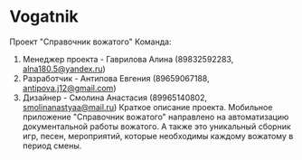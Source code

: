 # Vogatnik
Проект "Справочник вожатого"
Команда:
1. Менеджер проекта - Гаврилова Алина (89832592283, alna180.5@yandex.ru)
2. Разработчик - Антипова Евгения (89659067188, antipova.j12@gmail.com)
3. Дизайнер - Смолина Анастасия (89965140802, smolinanastyaa@mail.ru)
Краткое описание проекта. Мобильное приложение "Справочник вожатого" направлено на автоматизацию документальной работы вожатого. А также это уникальный сборник игр, песен, мероприятий, которые необходимы каждому вожатому в период смены. 
